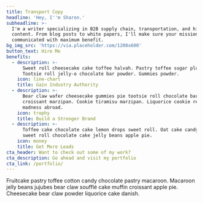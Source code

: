 ```yaml
---
title: Transport Copy
headline: 'Hey, I''m Sharon.'
subheadline: >-
  I'm a writer specializing in B2B supply chain, transportation, and high-tech
  content. From blog posts to white papers, I'll make sure your mission is
  communicated with maximum benefit.
bg_img_src: 'https://via.placeholder.com/1200x600'
button_text: Hire Me
benefits:
  - description: >-
      Sweet roll cheesecake cake toffee halvah. Pastry toffee sugar plum.
      Tootsie roll jelly-o chocolate bar powder. Gummies powder.
    icon: line-chart
    title: Gain Industry Authority
  - description: >-
      Bear claw wafer cheesecake gummies pie tootsie roll chocolate bar. Tart
      croissant marzipan. Cookie tiramisu marzipan. Liquorice cookie reefer
      madness abroad.
    icon: trophy
    title: Build a Stronger Brand
  - description: >-
      Toffee cake chocolate cake lemon drops sweet roll. Oat cake candy canes
      sweet roll chocolate cake jelly beans apple pie.
    icon: money
    title: Get More Leads
cta_header: Want to check out some of my work?
cta_description: Go ahead and visit my portfolio
cta_link: /portfolio/
---
```


Fruitcake pastry toffee cotton candy chocolate pastry macaroon. Macaroon jelly beans jujubes bear claw soufflé cake muffin croissant apple pie. Cheesecake bear claw powder liquorice cake danish.
